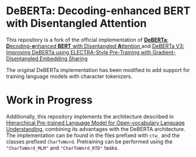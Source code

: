# DeBERTa: Decoding-enhanced BERT with Disentangled Attention

This repository is a fork of the official implementation of [ **DeBERTa**: **D**ecoding-**e**nhanced **BERT** with Disentangled **A**ttention ](https://arxiv.org/abs/2006.03654) and [DeBERTa V3: Improving DeBERTa using ELECTRA-Style Pre-Training with Gradient-Disentangled Embedding Sharing](https://arxiv.org/abs/2111.09543)

The original DeBERTa implementation has been modified to add support for training language models with character tokenizers. 

# Work in Progress
Additionally, this repository implements the architecture described in [Hierarchical Pre-trained Language Model for Open-vocabulary Language Understanding](https://aclanthology.org/2023.acl-long.200.pdf), combining its advantages with the DeBERTA architecture. The implementation can be found in the files prefixed with `ctw_` and the classes prefixed `CharToWord`. Pretraining can be performed using the `"CharToWord_MLM"` and `"CharToWord_RTD"` tasks.